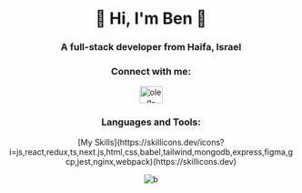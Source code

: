 <h1 align="center">👋 Hi, I'm Ben 👋</h1>
<h3 align="center">A full-stack developer from Haifa, Israel</h3>



<h3 align="center">Connect with me:</h3>
<p align="center">
<a href="https://www.linkedin.com/in/benyo270000/" target="blank"><img align="center" src="https://raw.githubusercontent.com/rahuldkjain/github-profile-readme-generator/master/src/images/icons/Social/linked-in-alt.svg" alt="oleg-tabachnikow-190685224" height="30" width="40" /></a>

<h3 align="center">Languages and Tools:</h3>
<p align="center">[My Skills](https://skillicons.dev/icons?i=js,react,redux,ts,next.js,html,css,babel,tailwind,mongodb,express,figma,gcp,jest,nginx,webpack)(https://skillicons.dev) </p>

<p align="center"><img align="center" src="https://github-readme-stats.vercel.app/api/top-langs?username=benyossef27&show_icons=true&locale=en&layout=compact" alt="b" /></p>
